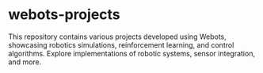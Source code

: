 # webots-projects
This repository contains various projects developed using Webots, showcasing robotics simulations, reinforcement learning, and control algorithms. Explore implementations of robotic systems, sensor integration, and more.

